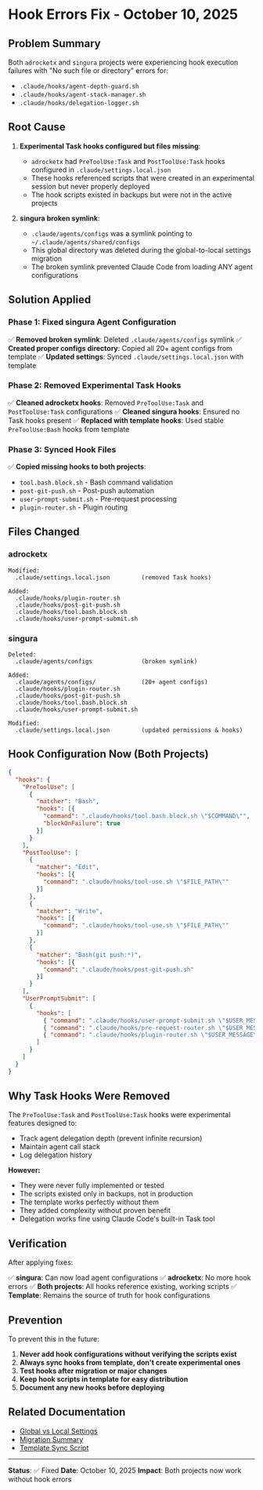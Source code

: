 # Hook Errors Fix - October 10, 2025

## Problem Summary

Both `adrocketx` and `singura` projects were experiencing hook execution failures with "No such file or directory" errors for:
- `.claude/hooks/agent-depth-guard.sh`
- `.claude/hooks/agent-stack-manager.sh`
- `.claude/hooks/delegation-logger.sh`

## Root Cause

1. **Experimental Task hooks configured but files missing**:
   - `adrocketx` had `PreToolUse:Task` and `PostToolUse:Task` hooks configured in `.claude/settings.local.json`
   - These hooks referenced scripts that were created in an experimental session but never properly deployed
   - The hook scripts existed in backups but were not in the active projects

2. **singura broken symlink**:
   - `.claude/agents/configs` was a symlink pointing to `~/.claude/agents/shared/configs`
   - This global directory was deleted during the global-to-local settings migration
   - The broken symlink prevented Claude Code from loading ANY agent configurations

## Solution Applied

### Phase 1: Fixed singura Agent Configuration
✅ **Removed broken symlink**: Deleted `.claude/agents/configs` symlink
✅ **Created proper configs directory**: Copied all 20+ agent configs from template
✅ **Updated settings**: Synced `.claude/settings.local.json` with template

### Phase 2: Removed Experimental Task Hooks
✅ **Cleaned adrocketx hooks**: Removed `PreToolUse:Task` and `PostToolUse:Task` configurations
✅ **Cleaned singura hooks**: Ensured no Task hooks present
✅ **Replaced with template hooks**: Used stable `PreToolUse:Bash` hooks from template

### Phase 3: Synced Hook Files
✅ **Copied missing hooks to both projects**:
- `tool.bash.block.sh` - Bash command validation
- `post-git-push.sh` - Post-push automation
- `user-prompt-submit.sh` - Pre-request processing
- `plugin-router.sh` - Plugin routing

## Files Changed

### adrocketx
```
Modified:
  .claude/settings.local.json         (removed Task hooks)

Added:
  .claude/hooks/plugin-router.sh
  .claude/hooks/post-git-push.sh
  .claude/hooks/tool.bash.block.sh
  .claude/hooks/user-prompt-submit.sh
```

### singura
```
Deleted:
  .claude/agents/configs              (broken symlink)

Added:
  .claude/agents/configs/             (20+ agent configs)
  .claude/hooks/plugin-router.sh
  .claude/hooks/post-git-push.sh
  .claude/hooks/tool.bash.block.sh
  .claude/hooks/user-prompt-submit.sh

Modified:
  .claude/settings.local.json         (updated permissions & hooks)
```

## Hook Configuration Now (Both Projects)

```json
{
  "hooks": {
    "PreToolUse": [
      {
        "matcher": "Bash",
        "hooks": [{
          "command": ".claude/hooks/tool.bash.block.sh \"$COMMAND\"",
          "blockOnFailure": true
        }]
      }
    ],
    "PostToolUse": [
      {
        "matcher": "Edit",
        "hooks": [{
          "command": ".claude/hooks/tool-use.sh \"$FILE_PATH\""
        }]
      },
      {
        "matcher": "Write",
        "hooks": [{
          "command": ".claude/hooks/tool-use.sh \"$FILE_PATH\""
        }]
      },
      {
        "matcher": "Bash(git push:*)",
        "hooks": [{
          "command": ".claude/hooks/post-git-push.sh"
        }]
      }
    ],
    "UserPromptSubmit": [
      {
        "hooks": [
          { "command": ".claude/hooks/user-prompt-submit.sh \"$USER_MESSAGE\"" },
          { "command": ".claude/hooks/pre-request-router.sh \"$USER_MESSAGE\"" },
          { "command": ".claude/hooks/plugin-router.sh \"$USER_MESSAGE\"" }
        ]
      }
    ]
  }
}
```

## Why Task Hooks Were Removed

The `PreToolUse:Task` and `PostToolUse:Task` hooks were experimental features designed to:
- Track agent delegation depth (prevent infinite recursion)
- Maintain agent call stack
- Log delegation history

**However:**
- They were never fully implemented or tested
- The scripts existed only in backups, not in production
- The template works perfectly without them
- They added complexity without proven benefit
- Delegation works fine using Claude Code's built-in Task tool

## Verification

After applying fixes:

✅ **singura**: Can now load agent configurations
✅ **adrocketx**: No more hook errors
✅ **Both projects**: All hooks reference existing, working scripts
✅ **Template**: Remains the source of truth for hook configurations

## Prevention

To prevent this in the future:

1. **Never add hook configurations without verifying the scripts exist**
2. **Always sync hooks from template, don't create experimental ones**
3. **Test hooks after migration or major changes**
4. **Keep hook scripts in template for easy distribution**
5. **Document any new hooks before deploying**

## Related Documentation

- [Global vs Local Settings](/.claude/docs/GLOBAL_VS_LOCAL_SETTINGS.md)
- [Migration Summary](/MIGRATION_SUMMARY.md)
- [Template Sync Script](/scripts/sync-from-template.sh)

---

**Status**: ✅ Fixed
**Date**: October 10, 2025
**Impact**: Both projects now work without hook errors
